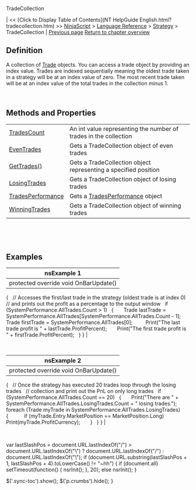 ﻿










 


TradeCollection







| &lt;&lt; [Click to Display Table of Contents](NT HelpGuide English.html?tradecollection.htm) &gt;&gt;
 [NinjaScript](ninjascript.htm) &gt; [Language Reference](language_reference_wip.htm) &gt; [Strategy](strategy.htm) &gt;
TradeCollection | [Previous page](trade.htm)
[Return to chapter overview](strategy.htm)










Definition
----------


A collection of [Trade](trade.htm) objects. You can access a trade object by providing an index value. Trades are indexed sequentially meaning the oldest trade taken in a strategy will be at an index value of zero. The most recent trade taken will be at an index value of the total trades in the collection minus 1.


 


Methods and Properties
----------------------




|  |  |
| --- | --- |
| [TradesCount](tradecollection_tradescount.htm) | An int value representing the number of trades in the collection |
| [EvenTrades](eventrades.htm) | Gets a TradeCollection object of even trades |
| [GetTrades()](gettrades.htm) | Gets a TradeCollection object representing a specified position |
| [LosingTrades](losingtrades.htm) | Gets a TradeCollection object of losing trades |
| [TradesPerformance](tradesperformance.htm) | Gets a [TradesPerformance](tradesperformance.htm) object |
| [WinningTrades](winningtrades.htm) | Gets a TradeCollection object of winning trades |



 


 


Examples
--------





| nsExample 1 |
| --- |
| protected override void OnBarUpdate()
{
   // Accesses the first/last trade in the strategy (oldest trade is at index 0)
   // and prints out the profit as a percentage to the output window
   if (SystemPerformance.AllTrades.Count &gt; 1)
   {
       Trade lastTrade = SystemPerformance.AllTrades[SystemPerformance.AllTrades.Count - 1];
       Trade firstTrade = SystemPerformance.AllTrades[0];
 
       Print("The last trade profit is " + lastTrade.ProfitPercent);
       Print("The first trade profit is " + firstTrade.ProfitPercent);
   }
} |



 




| nsExample 2 |
| --- |
| protected override void OnBarUpdate()
{
   // Once the strategy has executed 20 trades loop through the losing trades
   // collection and print out the PnL on only long trades
   if (SystemPerformance.AllTrades.Count == 20)
   {
       Print("There are " + SystemPerformance.AllTrades.LosingTrades.Count + " losing trades.");
       foreach (Trade myTrade in SystemPerformance.AllTrades.LosingTrades)
       {
           if (myTrade.Entry.MarketPosition == MarketPosition.Long)
               Print(myTrade.ProfitCurrency);
       }
   }
} |



 





 
 var lastSlashPos = document.URL.lastIndexOf("/") &gt; document.URL.lastIndexOf("\\") ? document.URL.lastIndexOf("/") : document.URL.lastIndexOf("\\");
 if (document.URL.substring(lastSlashPos + 1, lastSlashPos + 4).toLowerCase() != "~hh") {
 if (document.all) setTimeout(function() {
 nsrInit();
 }, 20);
 else nsrInit();
 }
 
 
 $('.sync-toc').show();
 $('p.crumbs').hide();
 }
 
 
 



